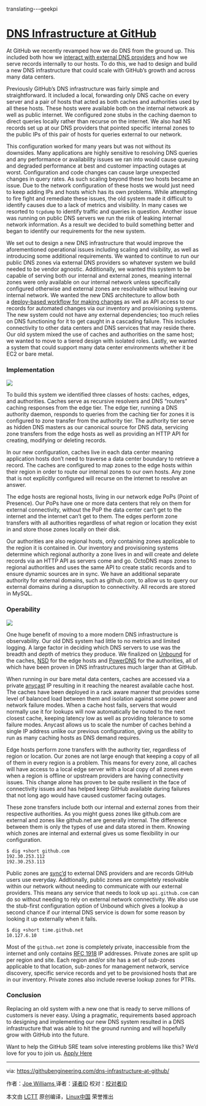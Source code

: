 translating---geekpi

[DNS Infrastructure at GitHub][1]
============================================================


At GitHub we recently revamped how we do DNS from the ground up. This included both how we [interact with external DNS providers][4] and how we serve records internally to our hosts. To do this, we had to design and build a new DNS infrastructure that could scale with GitHub’s growth and across many data centers.

Previously GitHub’s DNS infrastructure was fairly simple and straightforward. It included a local, forwarding only DNS cache on every server and a pair of hosts that acted as both caches and authorities used by all these hosts. These hosts were available both on the internal network as well as public internet. We configured zone stubs in the caching daemon to direct queries locally rather than recurse on the internet. We also had NS records set up at our DNS providers that pointed specific internal zones to the public IPs of this pair of hosts for queries external to our network.

This configuration worked for many years but was not without its downsides. Many applications are highly sensitive to resolving DNS queries and any performance or availability issues we ran into would cause queuing and degraded performance at best and customer impacting outages at worst. Configuration and code changes can cause large unexpected changes in query rates. As such scaling beyond these two hosts became an issue. Due to the network configuration of these hosts we would just need to keep adding IPs and hosts which has its own problems. While attempting to fire fight and remediate these issues, the old system made it difficult to identify causes due to a lack of metrics and visibility. In many cases we resorted to `tcpdump` to identify traffic and queries in question. Another issue was running on public DNS servers we run the risk of leaking internal network information. As a result we decided to build something better and began to identify our requirements for the new system.

We set out to design a new DNS infrastructure that would improve the aforementioned operational issues including scaling and visibility, as well as introducing some additional requirements. We wanted to continue to run our public DNS zones via external DNS providers so whatever system we build needed to be vendor agnostic. Additionally, we wanted this system to be capable of serving both our internal and external zones, meaning internal zones were only available on our internal network unless specifically configured otherwise and external zones are resolvable without leaving our internal network. We wanted the new DNS architecture to allow both a [deploy-based workflow for making changes][5] as well as API access to our records for automated changes via our inventory and provisioning systems. The new system could not have any external dependencies; too much relies on DNS functioning for it to get caught in a cascading failure. This includes connectivity to other data centers and DNS services that may reside there. Our old system mixed the use of caches and authorities on the same host; we wanted to move to a tiered design with isolated roles. Lastly, we wanted a system that could support many data center environments whether it be EC2 or bare metal.

### Implementation

![](https://dl.dropboxusercontent.com/s/tx6s7zg896x6kav/2017-05-09%20at%2012.14%20PM.png)

To build this system we identified three classes of hosts: caches, edges, and authorities. Caches serve as recursive resolvers and DNS “routers” caching responses from the edge tier. The edge tier, running a DNS authority daemon, responds to queries from the caching tier for zones it is configured to zone transfer from the authority tier. The authority tier serve as hidden DNS masters as our canonical source for DNS data, servicing zone transfers from the edge hosts as well as providing an HTTP API for creating, modifying or deleting records.

In our new configuration, caches live in each data center meaning application hosts don’t need to traverse a data center boundary to retrieve a record. The caches are configured to map zones to the edge hosts within their region in order to route our internal zones to our own hosts. Any zone that is not explicitly configured will recurse on the internet to resolve an answer.

The edge hosts are regional hosts, living in our network edge PoPs (Point of Presence). Our PoPs have one or more data centers that rely on them for external connectivity, without the PoP the data center can’t get to the internet and the internet can’t get to them. The edges perform zone transfers with all authorities regardless of what region or location they exist in and store those zones locally on their disk.

Our authorities are also regional hosts, only containing zones applicable to the region it is contained in. Our inventory and provisioning systems determine which regional authority a zone lives in and will create and delete records via an HTTP API as servers come and go. OctoDNS maps zones to regional authorities and uses the same API to create static records and to ensure dynamic sources are in sync. We have an additional separate authority for external domains, such as github.com, to allow us to query our external domains during a disruption to connectivity. All records are stored in MySQL.

### Operability

![](https://dl.dropboxusercontent.com/s/jw8bjx8oattik7w/2017-05-09%20at%2011.52%20AM.png)

One huge benefit of moving to a more modern DNS infrastructure is observability. Our old DNS system had little to no metrics and limited logging. A large factor in deciding which DNS servers to use was the breadth and depth of metrics they produce. We finalized on [Unbound][6] for the caches, [NSD][7] for the edge hosts and [PowerDNS][8] for the authorities, all of which have been proven in DNS infrastructures much larger than at GitHub.

When running in our bare metal data centers, caches are accessed via a private [anycast][9] IP resulting in it reaching the nearest available cache host. The caches have been deployed in a rack aware manner that provides some level of balanced load between them and isolation against some power and network failure modes. When a cache host fails, servers that would normally use it for lookups will now automatically be routed to the next closest cache, keeping latency low as well as providing tolerance to some failure modes. Anycast allows us to scale the number of caches behind a single IP address unlike our previous configuration, giving us the ability to run as many caching hosts as DNS demand requires.

Edge hosts perform zone transfers with the authority tier, regardless of region or location. Our zones are not large enough that keeping a copy of all of them in every region is a problem. This means for every zone, all caches will have access to a local edge server with a local copy of all zones even when a region is offline or upstream providers are having connectivity issues. This change alone has proven to be quite resilient in the face of connectivity issues and has helped keep GitHub available during failures that not long ago would have caused customer facing outages.

These zone transfers include both our internal and external zones from their respective authorities. As you might guess zones like github.com are external and zones like github.net are generally internal. The difference between them is only the types of use and data stored in them. Knowing which zones are internal and external gives us some flexibility in our configuration.

```
$ dig +short github.com
192.30.253.112
192.30.253.113

```

Public zones are [sync’d][10] to external DNS providers and are records GitHub users use everyday. Addtionally, public zones are completely resolvable within our network without needing to communicate with our external providers. This means any service that needs to look up `api.github.com` can do so without needing to rely on external network connectivity. We also use the stub-first configuration option of Unbound which gives a lookup a second chance if our internal DNS service is down for some reason by looking it up externally when it fails.

```
$ dig +short time.github.net
10.127.6.10

```

Most of the `github.net` zone is completely private, inaccessible from the internet and only contains [RFC 1918][11] IP addresses. Private zones are split up per region and site. Each region and/or site has a set of sub-zones applicable to that location, sub-zones for management network, service discovery, specific service records and yet to be provisioned hosts that are in our inventory. Private zones also include reverse lookup zones for PTRs.

### Conclusion

Replacing an old system with a new one that is ready to serve millions of customers is never easy. Using a pragmatic, requirements based approach to designing and implementing our new DNS system resulted in a DNS infrastructure that was able to hit the ground running and will hopefully grow with GitHub into the future.

Want to help the GitHub SRE team solve interesting problems like this? We’d love for you to join us. [Apply Here][12]

--------------------------------------------------------------------------------

via: https://githubengineering.com/dns-infrastructure-at-github/

作者：[Joe Williams ][a]
译者：[译者ID](https://github.com/译者ID)
校对：[校对者ID](https://github.com/校对者ID)

本文由 [LCTT](https://github.com/LCTT/TranslateProject) 原创编译，[Linux中国](https://linux.cn/) 荣誉推出

[a]:https://github.com/joewilliams
[1]:https://githubengineering.com/dns-infrastructure-at-github/
[2]:https://github.com/joewilliams
[3]:https://github.com/joewilliams
[4]:https://githubengineering.com/enabling-split-authority-dns-with-octodns/
[5]:https://githubengineering.com/enabling-split-authority-dns-with-octodns/
[6]:https://unbound.net/
[7]:https://www.nlnetlabs.nl/projects/nsd/
[8]:https://powerdns.com/
[9]:https://en.wikipedia.org/wiki/Anycast
[10]:https://githubengineering.com/enabling-split-authority-dns-with-octodns/
[11]:http://www.faqs.org/rfcs/rfc1918.html
[12]:https://boards.greenhouse.io/github/jobs/669805#.WPVqJlPyvUI
